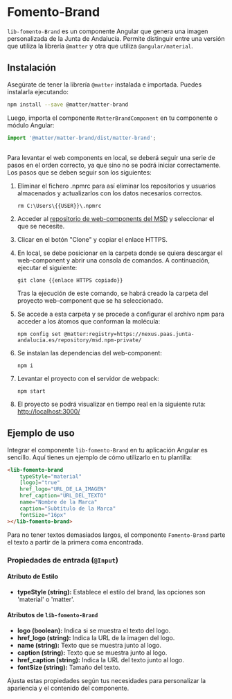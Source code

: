 # Fomento-Brand

`lib-fomento-Brand` es un componente Angular que genera una imagen personalizada de la Junta de Andalucía. Permite distinguir entre una versión que utiliza la librería `@matter` y otra que utiliza `@angular/material`.

## Instalación

Asegúrate de tener la librería `@matter` instalada e importada. Puedes instalarla ejecutando:

```bash
npm install --save @matter/matter-brand
```

Luego, importa el componente `MatterBrandComponent` en tu componente o módulo Angular:

```typescript
import '@matter/matter-brand/dist/matter-brand';
```

##

Para levantar el web components en local, se deberá seguir una serie de pasos en el orden correcto, ya que sino no se podrá iniciar correctamente. Los pasos que se deben seguir son los siguientes:

1. Eliminar el fichero .npmrc para así eliminar los repositorios y usuarios almacenados y actualizarlos con los datos necesarios correctos.

   ```
   rm C:\Users\{{USER}}\.npmrc
   ```

2. Acceder al [repositorio de web-components del MSD](https://gitlab.juntadeandalucia.es/pt-exp-webcomponents) y seleccionar el que se necesite.
3. Clicar en el botón "Clone" y copiar el enlace HTTPS.
4. En local, se debe posicionar en la carpeta donde se quiera descargar el web-component y abrir una consola de comandos. A continuación, ejecutar el siguiente:
   ```
   git clone {{enlace HTTPS copiado}}
   ```
   Tras la ejecución de este comando, se habrá creado la carpeta del proyecto web-component que se ha seleccionado.
5. Se accede a esta carpeta y se procede a configurar el archivo npm para acceder a los átomos que conforman la molécula:
   ```
   npm config set @matter:registry=https://nexus.paas.junta-andalucia.es/repository/msd.npm-private/
   ```
6. Se instalan las dependencias del web-component:
   ```
   npm i
   ```
7. Levantar el proyecto con el servidor de webpack:
   ```
   npm start
   ```
8. El proyecto se podrá visualizar en tiempo real en la siguiente ruta: [http://localhost:3000/](http://localhost:3000/)

## Ejemplo de uso

Integrar el componente `lib-fomento-Brand` en tu aplicación Angular es sencillo. Aquí tienes un ejemplo de cómo utilizarlo en tu plantilla:

```html
<lib-fomento-brand
	typeStyle="material"
	[logo]="true"
	href_logo="URL_DE_LA_IMAGEN"
	href_caption="URL_DEL_TEXTO"
	name="Nombre de la Marca"
	caption="Subtítulo de la Marca"
	fontSize="16px"
></lib-fomento-brand>
```

Para no tener textos demasiados largos, el componente `Fomento-Brand` parte el texto a partir de la primera coma encontrada.

### Propiedades de entrada (`@Input`)

#### Atributo de Estilo

- **typeStyle (string):** Establece el estilo del brand, las opciones son 'material' o 'matter'.

#### Atributos de `lib-fomento-Brand`

- **logo (boolean):** Indica si se muestra el texto del logo.
- **href_logo (string):** Indica la URL de la imagen del logo.
- **name (string):** Texto que se muestra junto al logo.
- **caption (string):** Texto que se muestra junto al logo.
- **href_caption (string):** Indica la URL del texto junto al logo.
- **fontSize (string):** Tamaño del texto.

Ajusta estas propiedades según tus necesidades para personalizar la apariencia y el contenido del componente.
